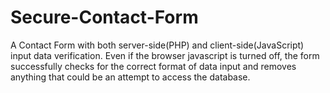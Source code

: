 # Secure-Contact-Form
A Contact Form with both server-side(PHP) and client-side(JavaScript) input data verification. Even if the browser javascript is turned off, the form successfully checks for the correct format of data input and removes anything that could be an attempt to access the database.
